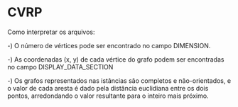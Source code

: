 # CVRP

Como interpretar os arquivos:

-) O número de vértices pode ser encontrado no campo DIMENSION.

-) As coordenadas (x, y) de cada vértice do grafo podem ser encontradas no campo DISPLAY_DATA_SECTION

-) Os grafos representados nas istâncias são completos e não-orientados, e o valor de cada aresta é dado pela distância euclidiana entre os dois pontos, arredondando o valor resultante para o inteiro mais próximo.
